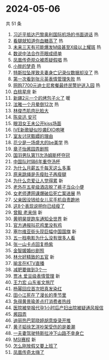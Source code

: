 # 2024-05-06

共 51 条

<!-- BEGIN -->
<!-- 最后更新时间 Mon May 06 2024 00:16:05 GMT+0800 (China Standard Time) -->

1. [习近平抵达巴黎奥利国际机场的书面讲话](https://s.weibo.com//weibo?q=%23%E4%B9%A0%E8%BF%91%E5%B9%B3%E6%8A%B5%E8%BE%BE%E5%B7%B4%E9%BB%8E%E5%A5%A5%E5%88%A9%E5%9B%BD%E9%99%85%E6%9C%BA%E5%9C%BA%E7%9A%84%E4%B9%A6%E9%9D%A2%E8%AE%B2%E8%AF%9D%23&Refer=new_time)
   热
1. [看腿就知道你血糖高了](https://s.weibo.com//weibo?q=%23%E7%9C%8B%E8%85%BF%E5%B0%B1%E7%9F%A5%E9%81%93%E4%BD%A0%E8%A1%80%E7%B3%96%E9%AB%98%E4%BA%86%23&t=31&band_rank=1&Refer=top)
   热
1. [未来三天有可能爆发M级甚至X级以上耀斑](https://s.weibo.com//weibo?q=%23%E6%9C%AA%E6%9D%A5%E4%B8%89%E5%A4%A9%E6%9C%89%E5%8F%AF%E8%83%BD%E7%88%86%E5%8F%91M%E7%BA%A7%E7%94%9A%E8%87%B3X%E7%BA%A7%E4%BB%A5%E4%B8%8A%E8%80%80%E6%96%91%23&t=31&band_rank=2&Refer=top)
   热
1. [数说中法合作亮眼成绩单](https://s.weibo.com//weibo?q=%23%E6%95%B0%E8%AF%B4%E4%B8%AD%E6%B3%95%E5%90%88%E4%BD%9C%E4%BA%AE%E7%9C%BC%E6%88%90%E7%BB%A9%E5%8D%95%23&t=31&band_rank=3&Refer=top)
1. [凤凰传奇观众被质疑假唱](https://s.weibo.com//weibo?q=%23%E5%87%A4%E5%87%B0%E4%BC%A0%E5%A5%87%E8%A7%82%E4%BC%97%E8%A2%AB%E8%B4%A8%E7%96%91%E5%81%87%E5%94%B1%23&t=31&band_rank=4&Refer=top)
   热
1. [小胖的梦奇](https://s.weibo.com//weibo?q=%23%E5%B0%8F%E8%83%96%E7%9A%84%E6%A2%A6%E5%A5%87%23&t=31&band_rank=5&Refer=top)
   热
1. [特斯拉坠崖致夫妻身亡记录仪数据却没了](https://s.weibo.com//weibo?q=%23%E7%89%B9%E6%96%AF%E6%8B%89%E5%9D%A0%E5%B4%96%E8%87%B4%E5%A4%AB%E5%A6%BB%E8%BA%AB%E4%BA%A1%E8%AE%B0%E5%BD%95%E4%BB%AA%E6%95%B0%E6%8D%AE%E5%8D%B4%E6%B2%A1%E4%BA%86%23&t=31&band_rank=6&Refer=top)
   热
1. [第一次看到张元英表情管理失败](https://s.weibo.com//weibo?q=%23%E7%AC%AC%E4%B8%80%E6%AC%A1%E7%9C%8B%E5%88%B0%E5%BC%A0%E5%85%83%E8%8B%B1%E8%A1%A8%E6%83%85%E7%AE%A1%E7%90%86%E5%A4%B1%E8%B4%A5%23&t=31&band_rank=7&Refer=top)
   热
1. [网购7700元迪士尼套餐最终民警护送入园](https://s.weibo.com//weibo?q=%23%E7%BD%91%E8%B4%AD7700%E5%85%83%E8%BF%AA%E5%A3%AB%E5%B0%BC%E5%A5%97%E9%A4%90%E6%9C%80%E7%BB%88%E6%B0%91%E8%AD%A6%E6%8A%A4%E9%80%81%E5%85%A5%E5%9B%AD%23&t=31&band_rank=8&Refer=top)
   热
1. [白桃星座](https://s.weibo.com//weibo?q=%E7%99%BD%E6%A1%83%E6%98%9F%E5%BA%A7&t=31&band_rank=9&Refer=top)
   新
1. [新疆2元一个的烤包子火了](https://s.weibo.com//weibo?q=%23%E6%96%B0%E7%96%862%E5%85%83%E4%B8%80%E4%B8%AA%E7%9A%84%E7%83%A4%E5%8C%85%E5%AD%90%E7%81%AB%E4%BA%86%23&t=31&band_rank=10&Refer=top)
   暖
1. [泫雅一个月晕倒12次](https://s.weibo.com//weibo?q=%23%E6%B3%AB%E9%9B%85%E4%B8%80%E4%B8%AA%E6%9C%88%E6%99%95%E5%80%9212%E6%AC%A1%23&t=31&band_rank=11&Refer=top)
   热
1. [林俊杰肌肉比脸大](https://s.weibo.com//weibo?q=%23%E6%9E%97%E4%BF%8A%E6%9D%B0%E8%82%8C%E8%82%89%E6%AF%94%E8%84%B8%E5%A4%A7%23&t=31&band_rank=12&Refer=top)
1. [陈奕迅 安可](https://s.weibo.com//weibo?q=%E9%99%88%E5%A5%95%E8%BF%85%20%E5%AE%89%E5%8F%AF&t=31&band_rank=13&Refer=top)
1. [眼泪女王未公开kiss场面](https://s.weibo.com//weibo?q=%23%E7%9C%BC%E6%B3%AA%E5%A5%B3%E7%8E%8B%E6%9C%AA%E5%85%AC%E5%BC%80kiss%E5%9C%BA%E9%9D%A2%23&t=31&band_rank=14&Refer=top)
1. [IVE新歌疑似抄袭EXO咆哮](https://s.weibo.com//weibo?q=%23IVE%E6%96%B0%E6%AD%8C%E7%96%91%E4%BC%BC%E6%8A%84%E8%A2%ADEXO%E5%92%86%E5%93%AE%23&t=31&band_rank=15&Refer=top)
1. [室友讨厌甄嬛的理由](https://s.weibo.com//weibo?q=%23%E5%AE%A4%E5%8F%8B%E8%AE%A8%E5%8E%8C%E7%94%84%E5%AC%9B%E7%9A%84%E7%90%86%E7%94%B1%23&t=31&band_rank=16&Refer=top)
1. [花少是一场盛大的be美学](https://s.weibo.com//weibo?q=%23%E8%8A%B1%E5%B0%91%E6%98%AF%E4%B8%80%E5%9C%BA%E7%9B%9B%E5%A4%A7%E7%9A%84be%E7%BE%8E%E5%AD%A6%23&t=31&band_rank=17&Refer=top)
   热
1. [章子怡酱园弄剧照](https://s.weibo.com//weibo?q=%23%E7%AB%A0%E5%AD%90%E6%80%A1%E9%85%B1%E5%9B%AD%E5%BC%84%E5%89%A7%E7%85%A7%23&t=31&band_rank=18&Refer=top)
1. [国羽男队第11次汤姆斯杯夺冠](https://s.weibo.com//weibo?q=%23%E5%9B%BD%E7%BE%BD%E7%94%B7%E9%98%9F%E7%AC%AC11%E6%AC%A1%E6%B1%A4%E5%A7%86%E6%96%AF%E6%9D%AF%E5%A4%BA%E5%86%A0%23&t=31&band_rank=19&Refer=top)
1. [中国队时隔6年重夺汤杯](https://s.weibo.com//weibo?q=%23%E4%B8%AD%E5%9B%BD%E9%98%9F%E6%97%B6%E9%9A%946%E5%B9%B4%E9%87%8D%E5%A4%BA%E6%B1%A4%E6%9D%AF%23&t=31&band_rank=20&Refer=top)
1. [为什么月薪五千每天这么多事](https://s.weibo.com//weibo?q=%23%E4%B8%BA%E4%BB%80%E4%B9%88%E6%9C%88%E8%96%AA%E4%BA%94%E5%8D%83%E6%AF%8F%E5%A4%A9%E8%BF%99%E4%B9%88%E5%A4%9A%E4%BA%8B%23&t=31&band_rank=21&Refer=top)
1. [原来跳绳是先瘦肚子再瘦腿](https://s.weibo.com//weibo?q=%E5%8E%9F%E6%9D%A5%E8%B7%B3%E7%BB%B3%E6%98%AF%E5%85%88%E7%98%A6%E8%82%9A%E5%AD%90%E5%86%8D%E7%98%A6%E8%85%BF&t=31&band_rank=22&Refer=top)
1. [为什么恋爱让人觉得累](https://s.weibo.com//weibo?q=%23%E4%B8%BA%E4%BB%80%E4%B9%88%E6%81%8B%E7%88%B1%E8%AE%A9%E4%BA%BA%E8%A7%89%E5%BE%97%E7%B4%AF%23&t=31&band_rank=23&Refer=top)
   新
1. [老外在五星级酒店脱了裤子当众小便](https://s.weibo.com//weibo?q=%23%E8%80%81%E5%A4%96%E5%9C%A8%E4%BA%94%E6%98%9F%E7%BA%A7%E9%85%92%E5%BA%97%E8%84%B1%E4%BA%86%E8%A3%A4%E5%AD%90%E5%BD%93%E4%BC%97%E5%B0%8F%E4%BE%BF%23&t=31&band_rank=24&Refer=top)
1. [女老师遭网课爆破后死亡案进展](https://s.weibo.com//weibo?q=%23%E5%A5%B3%E8%80%81%E5%B8%88%E9%81%AD%E7%BD%91%E8%AF%BE%E7%88%86%E7%A0%B4%E5%90%8E%E6%AD%BB%E4%BA%A1%E6%A1%88%E8%BF%9B%E5%B1%95%23&t=31&band_rank=25&Refer=top)
   热
1. [父亲因没钱给女儿买手机自责跪地](https://s.weibo.com//weibo?q=%23%E7%88%B6%E4%BA%B2%E5%9B%A0%E6%B2%A1%E9%92%B1%E7%BB%99%E5%A5%B3%E5%84%BF%E4%B9%B0%E6%89%8B%E6%9C%BA%E8%87%AA%E8%B4%A3%E8%B7%AA%E5%9C%B0%23&t=31&band_rank=26&Refer=top)
1. [这8个表现说明你已经瘦了](https://s.weibo.com//weibo?q=%23%E8%BF%998%E4%B8%AA%E8%A1%A8%E7%8E%B0%E8%AF%B4%E6%98%8E%E4%BD%A0%E5%B7%B2%E7%BB%8F%E7%98%A6%E4%BA%86%23&t=31&band_rank=27&Refer=top)
1. [曾毅 老来俏](https://s.weibo.com//weibo?q=%E6%9B%BE%E6%AF%85%20%E8%80%81%E6%9D%A5%E4%BF%8F&t=31&band_rank=28&Refer=top)
   新
1. [黄明昊提跑车通知全世界](https://s.weibo.com//weibo?q=%23%E9%BB%84%E6%98%8E%E6%98%8A%E6%8F%90%E8%B7%91%E8%BD%A6%E9%80%9A%E7%9F%A5%E5%85%A8%E4%B8%96%E7%95%8C%23&t=31&band_rank=29&Refer=top)
   新
1. [官方通报叫花鸡里没有鸡](https://s.weibo.com//weibo?q=%23%E5%AE%98%E6%96%B9%E9%80%9A%E6%8A%A5%E5%8F%AB%E8%8A%B1%E9%B8%A1%E9%87%8C%E6%B2%A1%E6%9C%89%E9%B8%A1%23&t=31&band_rank=30&Refer=top)
1. [塞尔维亚街头现巨幅中国国旗](https://s.weibo.com//weibo?q=%23%E5%A1%9E%E5%B0%94%E7%BB%B4%E4%BA%9A%E8%A1%97%E5%A4%B4%E7%8E%B0%E5%B7%A8%E5%B9%85%E4%B8%AD%E5%9B%BD%E5%9B%BD%E6%97%97%23&t=31&band_rank=31&Refer=top)
   新
1. [五一档电影为什么没有很多人看](https://s.weibo.com//weibo?q=%23%E4%BA%94%E4%B8%80%E6%A1%A3%E7%94%B5%E5%BD%B1%E4%B8%BA%E4%BB%80%E4%B9%88%E6%B2%A1%E6%9C%89%E5%BE%88%E5%A4%9A%E4%BA%BA%E7%9C%8B%23&t=31&band_rank=32&Refer=top)
1. [张一山卡点回复杨紫](https://s.weibo.com//weibo?q=%23%E5%BC%A0%E4%B8%80%E5%B1%B1%E5%8D%A1%E7%82%B9%E5%9B%9E%E5%A4%8D%E6%9D%A8%E7%B4%AB%23&t=31&band_rank=33&Refer=top)
1. [金智媛婚纱剧照](https://s.weibo.com//weibo?q=%E9%87%91%E6%99%BA%E5%AA%9B%E5%A9%9A%E7%BA%B1%E5%89%A7%E7%85%A7&t=31&band_rank=34&Refer=top)
1. [林允好精致的五官](https://s.weibo.com//weibo?q=%23%E6%9E%97%E5%85%81%E5%A5%BD%E7%B2%BE%E8%87%B4%E7%9A%84%E4%BA%94%E5%AE%98%23&t=31&band_rank=35&Refer=top)
   新
1. [喻言在KTV直播](https://s.weibo.com//weibo?q=%23%E5%96%BB%E8%A8%80%E5%9C%A8KTV%E7%9B%B4%E6%92%AD%23&t=31&band_rank=36&Refer=top)
1. [减肥要做到3个一](https://s.weibo.com//weibo?q=%23%E5%87%8F%E8%82%A5%E8%A6%81%E5%81%9A%E5%88%B03%E4%B8%AA%E4%B8%80%23&t=31&band_rank=37&Refer=top)
1. [贾冰 爱豆级表情管理](https://s.weibo.com//weibo?q=%E8%B4%BE%E5%86%B0%20%E7%88%B1%E8%B1%86%E7%BA%A7%E8%A1%A8%E6%83%85%E7%AE%A1%E7%90%86&t=31&band_rank=38&Refer=top)
   新
1. [王力宏 山东省文旅厅](https://s.weibo.com//weibo?q=%E7%8E%8B%E5%8A%9B%E5%AE%8F%20%E5%B1%B1%E4%B8%9C%E7%9C%81%E6%96%87%E6%97%85%E5%8E%85&t=31&band_rank=39&Refer=top)
1. [杨幂回应首次把真发染红](https://s.weibo.com//weibo?q=%23%E6%9D%A8%E5%B9%82%E5%9B%9E%E5%BA%94%E9%A6%96%E6%AC%A1%E6%8A%8A%E7%9C%9F%E5%8F%91%E6%9F%93%E7%BA%A2%23&t=31&band_rank=40&Refer=top)
1. [田小江死在了漫长的季节里](https://s.weibo.com//weibo?q=%E7%94%B0%E5%B0%8F%E6%B1%9F%E6%AD%BB%E5%9C%A8%E4%BA%86%E6%BC%AB%E9%95%BF%E7%9A%84%E5%AD%A3%E8%8A%82%E9%87%8C&t=31&band_rank=41&Refer=top)
1. [急得黄景瑜差点打消费者热线](https://s.weibo.com//weibo?q=%E6%80%A5%E5%BE%97%E9%BB%84%E6%99%AF%E7%91%9C%E5%B7%AE%E7%82%B9%E6%89%93%E6%B6%88%E8%B4%B9%E8%80%85%E7%83%AD%E7%BA%BF&t=31&band_rank=42&Refer=top)
1. [医院被举报代孕1小时后产妇出院被疑通风报信](https://s.weibo.com//weibo?q=%23%E5%8C%BB%E9%99%A2%E8%A2%AB%E4%B8%BE%E6%8A%A5%E4%BB%A3%E5%AD%951%E5%B0%8F%E6%97%B6%E5%90%8E%E4%BA%A7%E5%A6%87%E5%87%BA%E9%99%A2%E8%A2%AB%E7%96%91%E9%80%9A%E9%A3%8E%E6%8A%A5%E4%BF%A1%23&t=31&band_rank=43&Refer=top)
1. [酱园弄](https://s.weibo.com//weibo?q=%E9%85%B1%E5%9B%AD%E5%BC%84&t=31&band_rank=44&Refer=top)
1. [迪丽热巴郭晓婷胡意旋录开推](https://s.weibo.com//weibo?q=%23%E8%BF%AA%E4%B8%BD%E7%83%AD%E5%B7%B4%E9%83%AD%E6%99%93%E5%A9%B7%E8%83%A1%E6%84%8F%E6%97%8B%E5%BD%95%E5%BC%80%E6%8E%A8%23&t=31&band_rank=45&Refer=top)
1. [黄子韬徐艺洋吵架受伤的是姜潮](https://s.weibo.com//weibo?q=%23%E9%BB%84%E5%AD%90%E9%9F%AC%E5%BE%90%E8%89%BA%E6%B4%8B%E5%90%B5%E6%9E%B6%E5%8F%97%E4%BC%A4%E7%9A%84%E6%98%AF%E5%A7%9C%E6%BD%AE%23&t=31&band_rank=46&Refer=top)
1. [一夫妻驾驶特斯拉冲下山路不幸身亡](https://s.weibo.com//weibo?q=%23%E4%B8%80%E5%A4%AB%E5%A6%BB%E9%A9%BE%E9%A9%B6%E7%89%B9%E6%96%AF%E6%8B%89%E5%86%B2%E4%B8%8B%E5%B1%B1%E8%B7%AF%E4%B8%8D%E5%B9%B8%E8%BA%AB%E4%BA%A1%23&t=31&band_rank=47&Refer=top)
1. [MSI赛程](https://s.weibo.com//weibo?q=MSI%E8%B5%9B%E7%A8%8B&t=31&band_rank=48&Refer=top)
   新
1. [怎么刚放假又要上班了](https://s.weibo.com//weibo?q=%23%E6%80%8E%E4%B9%88%E5%88%9A%E6%94%BE%E5%81%87%E5%8F%88%E8%A6%81%E4%B8%8A%E7%8F%AD%E4%BA%86%23&t=31&band_rank=49&Refer=top)
1. [凤凰传奇太嗨了](https://s.weibo.com//weibo?q=%E5%87%A4%E5%87%B0%E4%BC%A0%E5%A5%87%E5%A4%AA%E5%97%A8%E4%BA%86&t=31&band_rank=50&Refer=top)

<!-- END -->
